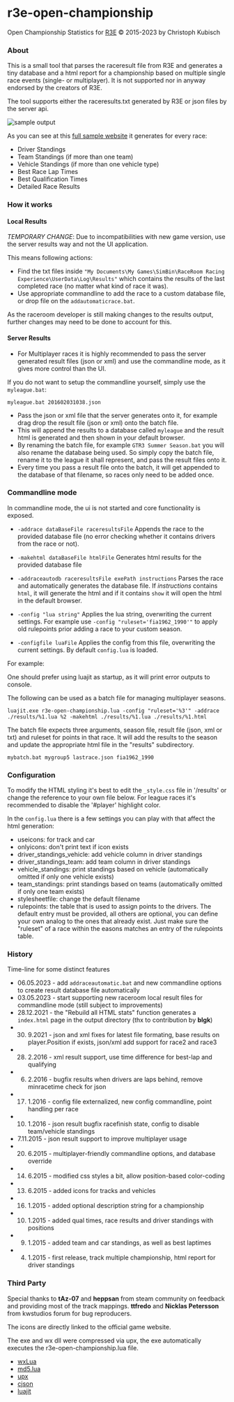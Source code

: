 r3e-open-championship
=====================

Open Championship Statistics for [R3E](http://game.raceroom.com)
© 2015-2023 by Christoph Kubisch

### About

This is a small tool that parses the raceresult file from R3E and generates a tiny database and a html report for a championship based on multiple single race events (single- or multiplayer). It is not supported nor in anyway endorsed by the creators of R3E.

The tool supports either the raceresults.txt generated by R3E or json files by the server api.

![sample output](https://github.com/pixeljetstream/r3e-open-championship/blob/master/doc/samplesm.png)

As you can see at this [full sample website](http://htmlpreview.github.io/?https://github.com/pixeljetstream/r3e-open-championship/blob/master/doc/sample.html) it generates for every race:

* Driver Standings
* Team Standings (if more than one team)
* Vehicle Standings (if more than one vehicle type)
* Best Race Lap Times
* Best Qualification Times
* Detailed Race Results

### How it works 

#### Local Results

*TEMPORARY CHANGE*: Due to incompatibilities with new game version, use the server results way and not the UI application.

This means following actions:

* Find the txt files inside `"My Documents\My Games\SimBin\RaceRoom Racing Experience\UserData\Log\Results"` which contains the results of the last completed race (no matter what kind of race it was).
* Use appropriate commandline to add the race to a custom database file, or drop file on the `addautomaticrace.bat`.

As the raceroom developer is still making changes to the results output, further changes may need to be done to account for this.

#### Server Results

* For Multiplayer races it is highly recommended to pass the server generated result files (json or xml) and use the commandline mode, as it gives more control than the UI.

If you do not want to setup the commandline yourself, simply use the `myleague.bat`:

`myleague.bat 201602031038.json`

* Pass the json or xml file that the server generates onto it, for example drag drop the result file (json or xml) onto the batch file.
* This will append the results to a database called `myleague` and the result html is generated and then shown in your default browser. 
* By renaming the batch file, for example `GTR3 Summer Season.bat` you will also rename the database being used. So simply copy the batch file, rename it to the league it shall represent, and pass the result files onto it.
* Every time you pass a result file onto the batch, it will get appended to the database of that filename, so races only need to be added once.

### Commandline mode

In commandline mode, the ui is not started and core functionality is exposed.

* `-addrace dataBaseFile raceresultsFile`
  Appends the race to the provided database file (no error checking whether it 
  contains drivers from the race or not).

* `-makehtml dataBaseFile htmlFile`
  Generates html results for the provided database file
  
* `-addraceautodb raceresultsFile exePath instructions`
  Parses the race and automatically generates the database file.
  If *instructions* contains `html`, it will generate the html and if it contains `show` it will open the html in the default browser.
  
* `-config "lua string"`
  Applies the lua string, overwriting the current settings. For example use `-config "ruleset='fia1962_1990'"` to apply old rulepoints prior adding a race to your custom season.
  
* `-configfile luaFile`
  Applies the config from this file, overwriting the current settings. By default `config.lua` is loaded.
  
  
For example:

One should prefer using luajit as startup, as it will print error outputs to console.

The following can be used as a batch file for managing multiplayer seasons.

```
luajit.exe r3e-open-championship.lua -config "ruleset='%3'" -addrace ./results/%1.lua %2 -makehtml ./results/%1.lua ./results/%1.html
```

The batch file expects three arguments, season file, result file (json, xml or txt) and ruleset for points in that race. It will add the results to the season and update the appropriate html file in the "results" subdirectory.

`mybatch.bat mygroup5 lastrace.json fia1962_1990`


### Configuration

To modify the HTML styling it's best to edit the `_style.css` file in '/results' or change the reference to your own file below. For league races it's recommended to disable the '#player' highlight color.

In the `config.lua` there is a few settings you can play with that affect the html generation:

* useicons: for track and car
* onlyicons: don't print text if icon exists
* driver_standings_vehicle: add vehicle column in driver standings
* driver_standings_team: add team column in driver standings
* vehicle_standings: print standings based on vehicle (automatically omitted if only one vehicle exists)
* team_standings: print standings based on teams (automatically omitted if only one team exists)
* stylesheetfile: change the default filename
* rulepoints: the table that is used to assign points to the drivers. The default entry must be provided, all others are optional, you can define your own analog to the ones that already exist. Just make sure the "ruleset" of a race within the easons matches an entry of the rulepoints table.

### History

Time-line for some distinct features
* 06.05.2023 - add `addraceautomatic.bat` and new commandline options to create result database file automatically
* 03.05.2023 - start supporting new raceroom local result files for commandline mode (still subject to improvements)
* 28.12.2021 - the "Rebuild all HTML stats" function generates a `index.html` page in the output directory (thx to contribution by **blgk**) 
* 30. 9.2021 - json and xml fixes for latest file formating, base results on player.Position if exists, json/xml add support for race2 and race3
* 28. 2.2016 - xml result support, use time difference for best-lap and qualifying
*  6. 2.2016 - bugfix results when drivers are laps behind, remove minracetime check for json
* 17. 1.2016 - config file externalized, new config commandline, point handling per race
* 10. 1.2016 - json result bugfix racefinish state, config to disable team/vehicle standings
*  7.11.2015 - json result support to improve multiplayer usage
* 20. 6.2015 - multiplayer-friendly commandline options, and database override
* 14. 6.2015 - modified css styles a bit, allow position-based color-coding
* 13. 6.2015 - added icons for tracks and vehicles
* 16. 1.2015 - added optional description string for a championship
* 10. 1.2015 - added qual times, race results and driver standings with positions
*  9. 1.2015 - added team and car standings, as well as best laptimes
*  4. 1.2015 - first release, track multiple championship, html report for driver standings

### Third Party

Special thanks to **tAz-07** and **heppsan** from steam community on feedback and providing most of the track mappings. **ttfredo** and **Nicklas Petersson** from kwstudios forum for bug reproducers.

The icons are directly linked to the official game website.

The exe and wx dll were compressed via upx, the exe automatically executes the r3e-open-championship.lua file.

* [wxLua](http://wxlua.sourceforge.net/)
* [md5.lua](https://github.com/kikito/md5.lua)
* [upx](http://sourceforge.net/projects/upx/)
* [cjson](http://www.kyne.com.au/~mark/software/lua-cjson.php)
* [luajit](http://luajit.org/)
